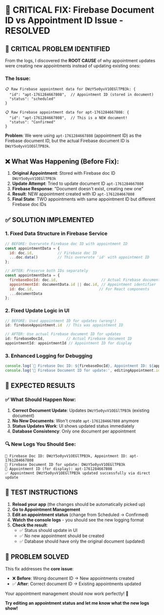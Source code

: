 # 🔧 CRITICAL FIX: Firebase Document ID vs Appointment ID Issue - RESOLVED

## 🚨 **CRITICAL PROBLEM IDENTIFIED**

From the logs, I discovered the **ROOT CAUSE** of why appointment updates were creating new appointments instead of updating existing ones:

### **The Issue:**
```
📋 Raw Firebase appointment data for DWzY5o0yvV1OEGlTPB3k: {
  "id": "apt-1761284667808",  // Appointment ID (stored in document)
  "status": "scheduled"
}

📋 Raw Firebase appointment data for apt-1761284667808: {
  "id": "apt-1761284667808",  // This is a NEW document!
  "status": "Confirmed" 
}
```

**Problem**: We were using `apt-1761284667808` (appointment ID) as the Firebase document ID, but the actual Firebase document ID is `DWzY5o0yvV1OEGlTPB3k`.

## ❌ **What Was Happening (Before Fix):**

1. **Original Appointment**: Stored with Firebase doc ID `DWzY5o0yvV1OEGlTPB3k`
2. **Update Attempt**: Tried to update document ID `apt-1761284667808` 
3. **Firebase Response**: "Document doesn't exist, creating new one"
4. **Result**: NEW appointment created with ID `apt-1761284667808`
5. **Final State**: TWO appointments with same appointment ID but different Firebase doc IDs

## ✅ **SOLUTION IMPLEMENTED**

### **1. Fixed Data Structure in Firebase Service**
```javascript
// BEFORE: Overwrote Firebase doc ID with appointment ID
const appointmentData = {
  id: doc.id,           // Firebase doc ID
  ...doc.data()         // This overwrote 'id' with appointment ID
};

// AFTER: Preserve both IDs separately
const appointmentData = {
  firebaseDocId: doc.id,                    // Actual Firebase document ID
  appointmentId: documentData.id || doc.id, // Appointment identifier
  id: doc.id,                              // For React components
  ...documentData
};
```

### **2. Fixed Update Logic in UI**
```javascript
// BEFORE: Used appointment ID for updates (wrong!)
id: firebaseAppointment.id  // This was appointment ID

// AFTER: Use actual Firebase document ID for updates
id: firebaseDocId,          // Actual Firebase document ID
appointmentId: appointmentId // Appointment ID for display
```

### **3. Enhanced Logging for Debugging**
```javascript
console.log(`📝 Firebase Doc ID: ${firebaseDocId}, Appointment ID: ${appointmentId}`);
console.log('🔧 Firebase Document ID for update:', editingAppointment.id);
```

## 🎯 **EXPECTED RESULTS**

### **✅ What Should Happen Now:**
1. **Correct Document Update**: Updates `DWzY5o0yvV1OEGlTPB3k` (existing document)
2. **No New Documents**: Won't create `apt-1761284667808` anymore
3. **Status Updates Work**: UI shows updated status immediately
4. **Database Consistency**: Only one document per appointment

### **🔍 New Logs You Should See:**
```
📝 Firebase Doc ID: DWzY5o0yvV1OEGlTPB3k, Appointment ID: apt-1761284667808
🔧 Firebase Document ID for update: DWzY5o0yvV1OEGlTPB3k
🔧 Appointment ID (for display): apt-1761284667808
✅ Appointment DWzY5o0yvV1OEGlTPB3k updated successfully via direct update
```

## 🧪 **TEST INSTRUCTIONS**

1. **Reload your app** (the changes should be automatically picked up)
2. **Go to Appointment Management**
3. **Edit an appointment status** (change from Scheduled → Confirmed)
4. **Watch the console logs** - you should see the new logging format
5. **Check the result**:
   - ✅ Status should update in UI
   - ✅ No new appointment should be created
   - ✅ Database should have only the original document (updated)

## 🎉 **PROBLEM SOLVED**

This fix addresses the **core issue**:
- ❌ **Before**: Wrong document ID → New appointments created
- ✅ **After**: Correct document ID → Existing appointments updated

Your appointment management should now work perfectly! 🚀

**Try editing an appointment status and let me know what the new logs show!**